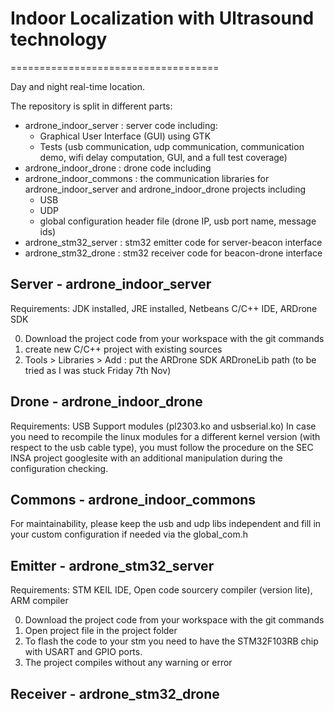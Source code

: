 # Indoor Localization with Ultrasound technology
====================================

Day and night real-time location.

The repository is split in different parts:

- ardrone_indoor_server : server code including:
	* Graphical User Interface (GUI) using GTK
	* Tests (usb communication, udp communication, communication demo, wifi delay computation, GUI, and a full test coverage)
- ardrone_indoor_drone : drone code including
- ardrone_indoor_commons : the communication libraries for ardrone_indoor_server and ardrone_indoor_drone projects including
	* USB
	* UDP
	* global configuration header file (drone IP, usb port name, message ids)
- ardrone_stm32_server : stm32 emitter code for server-beacon interface
- ardrone_stm32_drone : stm32 receiver code for beacon-drone interface

## Server - ardrone_indoor_server
Requirements: JDK installed, JRE installed, Netbeans C/C++ IDE, ARDrone SDK

0. Download the project code from your workspace with the git commands
1. create new C/C++ project with existing sources
2. Tools > Libraries > Add : put the ARDrone SDK ARDroneLib path (to be tried as I was stuck Friday 7th Nov)

## Drone - ardrone_indoor_drone
Requirements: USB Support modules (pl2303.ko and usbserial.ko)
In case you need to recompile the linux modules for a different kernel version (with respect to the usb cable type), you must follow the procedure on the SEC INSA project googlesite with an additional manipulation during the configuration checking.

## Commons - ardrone_indoor_commons
For maintainability, please keep the usb and udp libs independent and fill in your custom configuration if needed via the global_com.h

## Emitter - ardrone_stm32_server
Requirements: STM KEIL IDE, Open code sourcery compiler (version lite), ARM compiler

0. Download the project code from your workspace with the git commands
1. Open project file in the project folder
2. To flash the code to your stm you need to have the STM32F103RB chip with USART and GPIO ports.
3. The project compiles without any warning or error

## Receiver - ardrone_stm32_drone
